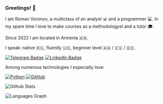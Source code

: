 ### Greetings! 👋

I am Roman Voronov, a multiclass of an analyst 📊 and a programmer 💻. In my spare time I love to make courses as a methodologyst and a tutor 🎓.

Since 2022 I am located in Armenia 🇦🇲.

I speak: native 🇷🇺, fluently 🇺🇸, beginner level 🇦🇲 / 🇪🇸 / 🇩🇪.

[![Telegram Badge](https://img.shields.io/badge/-rioran-blue?style=flat-square&logo=Telegram&logoColor=white&link=https://www.t.me/rioran)](https://www.t.me/rioran)
[![LinkedIn Badge](https://img.shields.io/badge/-Roman%20Voronov-blue?style=flat-square&logo=LinkedIn&logoColor=white&link=https://www.linkedin.com/in/rioran/)](https://www.linkedin.com/in/rioran/)

Among numerous technologies I especially love:

[![Python](https://img.shields.io/badge/-Python-black?style=flat-square&logo=Python&link=https://www.python.org/)](https://www.python.org/)
[![GitHub](https://img.shields.io/badge/-GitHub-181717?style=flat-square&logo=github&link=https://www.github.com)](https://www.github.com)

![Github Stats](https://github-readme-stats.vercel.app/api?username=rioran&show_icons=true)

![Languages Graph](https://github-readme-stats.vercel.app/api/top-langs?username=Rioran&hide=Jupyter%20Notebook&locale=en&hide_title=false&layout=compact&card_width=320&langs_count=5&theme=dracula&hide_border=false&order=2)

<!--
**Rioran/Rioran** is a ✨ _special_ ✨ repository because its `README.md` (this file) appears on your GitHub profile.
-->

